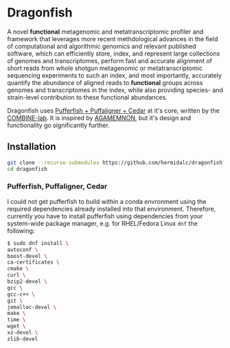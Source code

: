 # Dragonfish

A novel **functional** metagenomic and metatranscriptomic profiler and framework
that leverages more recent methdological advances in the field of computational
and algorithmic genomics and relevant published software, which can efficiently
store, index, and represent large collections of genomes and transcriptomes,
perform fast and accurate alignment of short reads from whole shotgun
metagenomic or metatranscriptomic sequencing experiments to such an index, and
most importantly, accurately quantify the abundance of aligned reads to
**functional** groups across genomes and transcriptomes in the index, while also
providing species- and strain-level contribution to these functional abundances.

Dragonfish uses [Pufferfish + Puffaligner + Cedar](https://github.com/COMBINE-lab/pufferfish)
at it's core, written by the [COMBINE-lab](https://github.com/COMBINE-lab). It
is inspired by [AGAMEMNON](https://github.com/ivlachos/agamemnon), but it's
design and functionality go significantly further.

## Installation

```bash
git clone --recurse-submodules https://github.com/hermidalc/dragonfish.git
cd dragonfish
```

### Pufferfish, Puffaligner, Cedar

I could not get pufferfish to build within a conda envronment using the
required dependencies already installed into that environment. Therefore,
currently you have to install pufferfish using dependencies from your
system-wide package manager, e.g. for RHEL/Fedora Linux `dnf` the following:


```bash
$ sudo dnf install \
autoconf \
boost-devel \
ca-certificates \
cmake \
curl \
bzip2-devel \
gcc \
gcc-c++ \
git \
jemalloc-devel \
make \
time \
wget \
xz-devel \
zlib-devel
```
